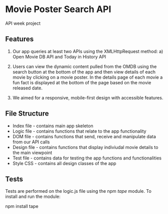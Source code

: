 # Movie Poster Search API
API week project

## Features

1) Our app queries at least two APIs using the XMLHttpRequest method:
a) Open Movie DB API and Today in History API

2) Users can view the dynamic content pulled from the OMDB using the search button at the bottom of the app and then view details of each movie by clicking on a movie poster. In the details page of each movie a fun fact is displayed at the bottom of the page based on the movie released date.

3) We aimed for a responsive, mobile-first design with accessible features.

## File Structure

- Index file - contains main app skeleton
- Logic file - contains functions that relate to the app functionality
- DOM file - contains functions that send, receive and manipulate data from our API calls
- Design file - contains functions that display indiviudal movie details to the main viewpoint
- Test file - contains data for testing the app functions and functionalities
- Style CSS - contains all design classes of the app

## Tests

Tests are performed on the logic.js file using the npm _tape_ module. To install and run the module:

npm install tape 
